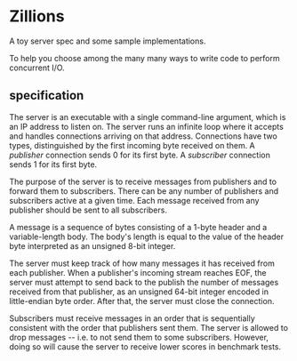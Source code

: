 # Zillions

A toy server spec and some sample implementations.

To help you choose among the many many ways to write code to perform concurrent I/O.

## specification

The server is an executable with a single command-line argument,
which is an IP address to listen on.
The server runs an infinite loop where it accepts and handles
connections arriving on that address.
Connections have two types, distinguished by the first incoming byte received on them.
A *publisher* connection sends 0 for its first byte.
A *subscriber* connection sends 1 for its first byte.

The purpose of the server is to receive messages from publishers
and to forward them to subscribers. There can be any number of publishers
and subscribers active at a given time.
Each message received from any publisher should be sent to all subscribers.

A message is a sequence of bytes consisting of a 1-byte header
and a variable-length body. The body's length is equal to the value of the header byte
interpreted as an unsigned 8-bit integer.

The server must keep track of how many messages it has received from each publisher.
When a publisher's incoming stream reaches EOF, the server must attempt to
send back to the publish the number of messages received from that publisher, as an
unsigned 64-bit integer encoded in little-endian byte order.
After that, the server must close the connection.

Subscribers must receive messages in an order that is sequentially consistent with
the order that publishers sent them. The server is allowed to drop messages -- i.e.
to not send them to some subscribers. However, doing so will cause the server to
receive lower scores in benchmark tests.

